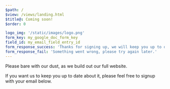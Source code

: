 ```yaml
---
$path: /
$view: /views/landing.html
$title@: Coming soon!
$order: 0

logo_img: '/static/images/logo.png'
form_key: my_google_doc_form_key
field_id: my_email_field_entry_id
form_response_success: 'Thanks for signing up, we will keep you up to date on the goings on.'
form_response_fail: 'Something went wrong, please try again later.'
---
```

Please bare with our dust, as we build out our full website.

If you want us to keep you up to date about it, please feel free to signup with your email below.
